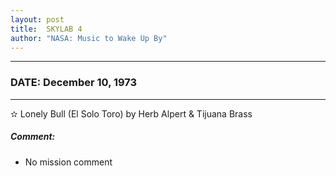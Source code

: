 ```yaml
---
layout: post
title:  SKYLAB 4
author: "NASA: Music to Wake Up By"
---
```


----
### DATE: December 10, 1973
----
✫ Lonely Bull (El Solo Toro) by Herb Alpert & Tijuana Brass

##### Comment:
* No mission comment
